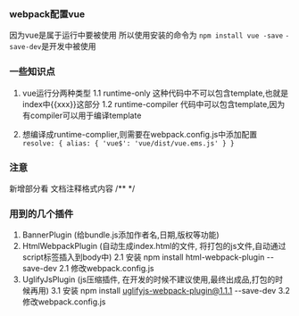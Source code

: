 ### webpack配置vue
因为vue是属于运行中要被使用
所以使用安装的命令为 `npm install vue -save`
`-save-dev`是开发中被使用

### 一些知识点
1. vue运行分两种类型
1.1 runtime-only 这种代码中不可以包含template,也就是index中{{xxx}}这部分
1.2 runtime-compiler 代码中可以包含template,因为有compiler可以用于编译template

2. 想编译成runtime-complier,则需要在webpack.config.js中添加配置
`  resolve: {
     alias: {
       'vue$': 'vue/dist/vue.ems.js'
     }
   }`

### 注意
新增部分看 文档注释格式内容 /** */

### 用到的几个插件
1. BannerPlugin (给bundle.js添加作者名,日期,版权等功能)
2. HtmlWebpackPlugin (自动生成index.html的文件, 将打包的js文件,自动通过script标签插入到body中)
  2.1 安装 npm install html-webpack-plugin --save-dev
  2.1 修改webpack.config.js
3. UglifyJsPlugin (js压缩插件, 在开发的时候不建议使用,最终出成品,打包的时候再用)
  3.1 安装 npm install uglifyjs-webpack-plugin@1.1.1 --save-dev
  3.2 修改webpack.config.js